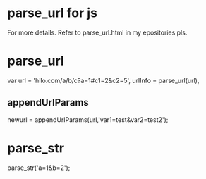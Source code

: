 parse_url for js
=============
For more details. Refer to parse_url.html in my epositories pls.

# parse_url
var url = 'hilo.com/a/b/c?a=1#c1=2&c2=5',
urlInfo = parse_url(url),

## appendUrlParams
newurl = appendUrlParams(url,'var1=test&var2=test2');

# parse_str
parse_str('a=1&b=2');

